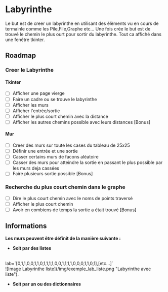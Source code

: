 # Labyrinthe

Le but est de creer un labyrinthe en utilisant des élèments vu en cours de termainle comme les Pile,File,Graphe etc...
Une fois crée le but est de trouvé le chemin le plus ourt pour sortir du labyrinthe.
Tout ca affiché dans une fenêtre tkinter.

## Roadmap

### Creer le Labyrinthe

#### Tkinter
- [ ] Afficher une page vierge
- [ ] Faire un cadre ou se trouve le labyrinthe
- [ ] Afficher les murs
- [ ] Afficher l'entrée/sortie
- [ ] Afficher le plus court chemin avec la distance
- [ ] Afficher les autres chemins possible avec leurs distances [Bonus]
#### Mur
- [ ] Creer des murs sur toute les cases du tableau de 25x25
- [ ] Définir une entrée et une sortie
- [ ] Casser certains murs de facons aléatoire
- [ ] Casser des murs pour atteindre la sortie en passant le plus possible par les murs deja cassées
- [ ] Faire plusieurs sortie possible [Bonus]
### Recherche du plus court chemin dans le graphe
- [ ] Dire le plus court chemin avec le noms de points traversé
- [ ] Afficher le plus court chemin
- [ ] Avoir en combiens de temps la sortie a était trouvé [Bonus]

## Informations
**Les murs peuvent être définit de la manière suivante :**

- **Soit par des listes**
<br>
lab=`[0,1,1,0,0,1,1,0,1,1,1,1,0,0,1,1,1,1,0,0,0,1,1,0,1],[etc...]`
<br>
![Image Labyrinthe liste](/img/exemple_lab_liste.png "Labyrinthe avec liste").


- **Soit par un ou des dictionnaires** 
